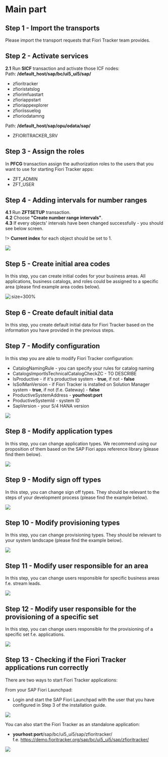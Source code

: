 # Main part

## Step 1 - Import the transports

Please import the transport requests that Fiori Tracker team provides.

## Step 2 - Activate services

**2.1** Run **SICF** transaction and activate those ICF nodes:<br/>
Path: **/default_host/sap/bc/ui5_ui5/sap/**
- zfioritracker
- zfioristatslog
- zfiorimfuastart
- zfioriappstart
- zfioriappexplorer
- zfioriissuelog
- zfioriodatamng<br/>

Path: **/default_host/sap/opu/odata/sap/**
- ZFIORITRACKER_SRV

## Step 3 - Assign the roles

In **PFCG** transaction assign the authorization roles to the users that you want to use for starting Fiori Tracker apps:
- ZFT_ADMIN
- ZFT_USER

## Step 4 - Adding intervals for number ranges

**4.1** Run **ZFTSETUP** transaction.<br />
**4.2** Choose **"Create number range intervals"**.<br />
**4.3** If every objects' intervals have been changed successfully - you should see below screen.<br />

!> **Current index** for each object should be set to 1.

![](../res/guide_intervals.png)

## Step 5 - Create initial area codes

In this step, you can create initial codes for your business areas. All applications, business catalogs, and roles could be assigned to a specific area (please find example area codes below).

![](../res/guide_area_codes.jpg ':size=300%')

## Step 6 - Create default initial data

In this step, you create default initial data for Fiori Tracker based on the information you have provided in the previous steps.

## Step 7 - Modify configuration

In this step you are able to modify Fiori Tracker configuration:
- CatalogNamingRule - you can specify your rules for catalog naming
- CatalogsImportIsTechnicalCatalogCheckZC - TO DESCRIBE
- IsProductive - if it's productive system - **true**, if not - **false**
- IsSolManVersion - if Fiori Tracker is installed on Solution Manager system - **true**, if not (f.e. Gateway) - **false**
- ProductiveSystemAddress - **yourhost:port**
- ProductiveSystemId - system ID
- SapVersion - your S/4 HANA version

![](../res/config.png)

## Step 8 - Modify application types

In this step, you can change application types. We recommend using our proposition of them based on the SAP Fiori apps reference library (please find them below).

![](../res/app_types.png)

## Step 9 - Modify sign off types

In this step, you can change sign off types. They should be relevant to the steps of your development process (please find the example below).

![](../res/sign_off_types.png)

## Step 10 - Modify provisioning types

In this step, you can change provisioning types. They should be relevant to your system landscape (please find the example below).

![](../res/provisioning_types.png)

## Step 11 - Modify user responsible for an area

In this step, you can change users responsible for specific business areas f.e. stream leads.

![](../res/user_to_area.png)

## Step 12 - Modify user responsible for the provisioning of a specific set

In this step, you can change users responsible for the provisioning of a specific set f.e. applications.

![](../res/user_to_type.png)

## Step 13 - Checking if the Fiori Tracker applications run correctly

There are two ways to start Fiori Tracker applications:

From your SAP Fiori Launchpad:
- Login and start the SAP Fiori Launchpad with the user that you have configured in Step 3 of the installation guide.

![](../res/ft_flp.png)

You can also start the Fiori Tracker as an standalone application:
- **yourhost:port**/sap/bc/ui5_ui5/sap/zfioritracker/</br>
f.e. https://demo.fioritracker.org/sap/bc/ui5_ui5/sap/zfioritracker/

![](../res/ft_standalone.png)
